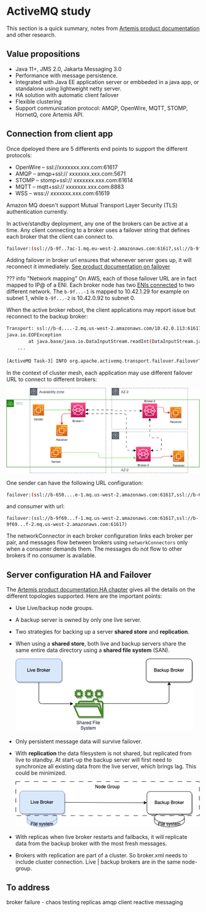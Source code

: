 # ActiveMQ study

This section is a quick summary, notes from [Artemis product documentation](https://activemq.apache.org/components/artemis/documentation/) and other research.

## Value propositions

* Java 11+, JMS 2.0, Jakarta Messaging 3.0
* Performance with message persistence.
* Integrated with Java EE application server or embbeded in a java app, or standalone using lightweight netty server.
* HA solution with automatic client failover
* Flexible clustering
* Support communication protocol: AMQP, OpenWire, MQTT, STOMP, HornetQ, core Artemis API.

## Connection from client app

Once dpeloyed there are 5 differents end points to support the different protocols: 

* OpenWire – ssl://xxxxxxx.xxx.com:61617
* AMQP – amqp+ssl:// xxxxxxx.xxx.com:5671
* STOMP – stomp+ssl:// xxxxxxx.xxx.com:61614
* MQTT – mqtt+ssl:// xxxxxxx.xxx.com:8883
* WSS – wss:// xxxxxxx.xxx.com:61619

Amazon MQ doesn't support Mutual Transport Layer Security (TLS) authentication currently.

In active/standby deployment, any one of the brokers can be active at a time. Any client connecting to a broker uses a failover string that defines each broker that the client can connect to. 

```sh
failover:(ssl://b-9f..7ac-1.mq.eu-west-2.amazonaws.com:61617,ssl://b-9f...c-2.mq.eu-west-2.amazonaws.com:61617)
```

Adding failover in broker url ensures that whenever server goes up, it will reconnect it immediately. [See product documentation on failover](https://activemq.apache.org/failover-transport-reference.html)

??? info "Network mapping"
    On AWS, each of those failover URL are in fact mapped to IP@ of a ENI. Each broker node has two [ENIs connected](https://docs.aws.amazon.com/amazon-mq/latest/developer-guide/connecting-to-amazon-mq.html) to two different network. The `b-9f...-1` is mapped to 10.42.1.29 for example on subnet 1, while `b-9f...-2` is 10.42.0.92 to subnet 0.

When the active broker reboot, the client applications may report issue but reconnect to the backup broker:

```sh
Transport: ssl://b-d....-2.mq.us-west-2.amazonaws.com/10.42.0.113:61617] WARN org.apache.activemq.transport.failover.FailoverTransport - Transport (ssl://b-d...-2.mq.us-west-2.amazonaws.com:61617) failed , attempting to automatically reconnect: {}
java.io.EOFException
        at java.base/java.io.DataInputStream.readInt(DataInputStream.java:397)
    ...

[ActiveMQ Task-3] INFO org.apache.activemq.transport.failover.FailoverTransport - Successfully reconnected to ssl://b-d...-1.mq.us-west-2.amazonaws.com:61617
```

In the context of cluster mesh, each application may use different failover URL to connect to different brokers:

![](./diagrams/mq-mesh.drawio.png)

One sender can have the following URL configuration:

```sh
failover:(ssl://b-650....e-1.mq.us-west-2.amazonaws.com:61617,ssl://b-650...e-2.mq.us-west-2.amazonaws.com:61617)
```

and consumer with url:

```
failover:(ssl://b-9f69...f-1.mq.us-west-2.amazonaws.com:61617,ssl://b-9f69...f-2.mq.us-west-2.amazonaws.com:61617)
```

The networkConnector in each broker configuration links each broker per pair, and messages flow between brokers using `networkConnectors` only when a consumer demands them. The messages do not flow to other brokers if no consumer is available.

## Server configuration HA and Failover

The [Artemis product documentation HA chapter](https://activemq.apache.org/components/artemis/documentation/) gives all the details on the different topologies supported. Here are the important points:

* Use Live/backup node groups.
* A backup server is owned by only one live server.
* Two strategies for backing up a server **shared store** and **replication**.
* When using a **shared store**, both live and backup servers share the same entire data directory using a **shared file system** (SAN).

    ![](./diagrams/amq-shared-st.drawio.png)

* Only persistent message data will survive failover.
* With **replication** the data filesystem is not shared, but replicated from live to standby.  At start-up the backup server will first need to synchronize all existing data from the live server, which brings lag. This could be minimized.

    ![](./diagrams/amq-replica.drawio.png)

* With replicas when live broker restarts and failbacks, it will replicate data from the backup broker with the most fresh messages.
* Brokers with replication are part of a cluster. So broker.xml needs to include cluster connection. Live | backup brokers are in the same node-group.

## To address

broker failure - chaos testing
replicas
amqp client 
reactive messaging